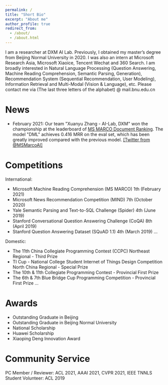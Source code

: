 ```yaml
---
permalink: /
title: "Short Bio"
excerpt: "About me"
author_profile: true
redirect_from: 
  - /about/
  - /about.html
---
```


I am a researcher at DXM AI Lab. Previously, I obtained my master’s degree from Beijing Normal University in 2020. I was also an intern at Microsoft Research Asia, Microsoft Xiaoice, Tencent Wechat and 360 Search. I am broadly interested in Natural Language Processing (Question Answering, Machine Reading Comprehension, Semantic Parsing, Generation), Recommendation System (Sequential Recommendation, User Modeling), Information Retrieval and Multi-Modal (Vision & Language), etc. 
Please contact me via (The last three letters of the alphabet) @ mail.bnu.edu.cn

News
======
- February 2021: Our team "Xuanyu Zhang - AI-Lab, DXM" won the championship at the leaderboard of [MS MARCO Document Ranking](https://microsoft.github.io/msmarco/#docranking). The model "DML" achieves 0.416 MRR on the eval set, which has been greatly improved compared with the previous model. [\[Twitter from @MSMarcoAI\]](https://twitter.com/MSMarcoAI/status/1359965315875155976)

Competitions
======
International:
- Microsoft Machine Reading Comprehension (MS MARCO) 1th (February 2021)
- Microsoft News Recommendation Competition (MIND) 7th (October 2020)
- Yale Semantic Parsing and Text-to-SQL Challenge (Spider) 4th (June 2019)
- Stanford Conversational Question Answering Challenge (CoQA) 8th (April 2019)
- Stanford Question Answering Dataset (SQuAD 1.1) 4th (March 2019)
...

Domestic:
- The 11th China Collegiate Programming Contest (CCPC) Northeast Regional \- Third Prize
- TI Cup - National College Student Internet of Things Design Competition North China Regional - Special Prize
- The 10th & 11th Collegiate Programming Contest \- Provincial First Prize
- The 6th & 7th Blue Bridge Cup Programming Competition \- Provincial First Prize
...

Awards
======
- Outstanding Graduate in Beijing
- Outstanding Graduate in Beijing Normal University 
- National Scholarship
- Huawei Scholarship
- Xiaoping Deng Innovation Award 

Community Service
======
PC Member / Reviewer: ACL 2021, AAAI 2021, CVPR 2021, IEEE TNNLS
Student Volunteer: ACL 2019
